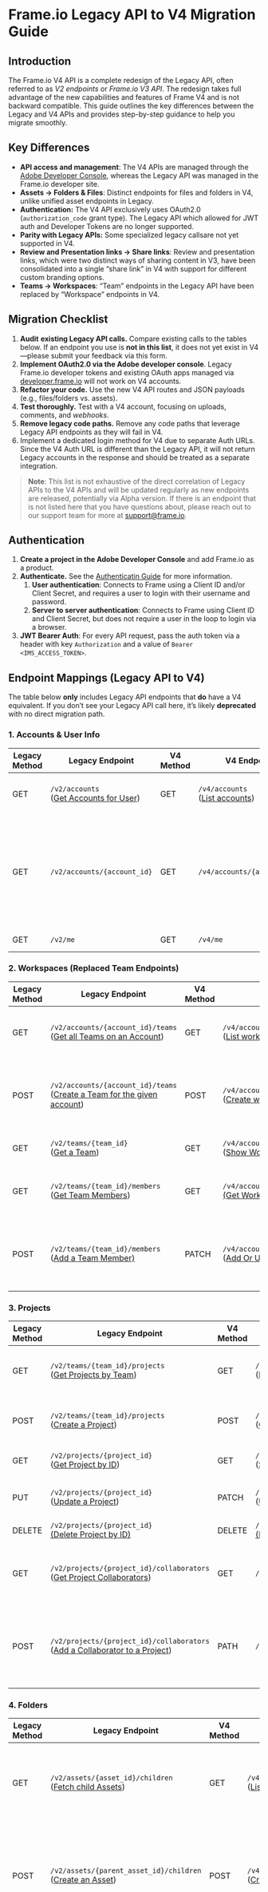 
# Frame.io Legacy API to V4 Migration Guide

## Introduction

The Frame.io V4 API is a complete redesign of the Legacy API, often referred to as *V2 endpoints* or *Frame.io V3 API*. The redesign takes full advantage of the new capabilities and features of Frame V4 and is not backward compatible. This guide outlines the key differences between the Legacy and V4 APIs and provides step-by-step guidance to help you migrate smoothly.

## Key Differences

* **API access and management**: The V4 APIs are managed through the [Adobe Developer Console](https://developer.adobe.com/developer-console/), whereas the Legacy API was managed in the Frame.io developer site.
* **Assets → Folders & Files**: Distinct endpoints for files and folders in V4, unlike unified asset endpoints in Legacy.
* **Authentication:** The V4 API exclusively uses OAuth2.0 (`authorization_code` grant type). The Legacy API which allowed for JWT auth and Developer Tokens are no longer supported.
* **Parity with Legacy APIs:** Some specialized legacy callsare not yet supported in V4.
* **Review and Presentation links → Share links**: Review and presentation links, which were two distinct ways of sharing content in V3, have been consolidated into a single “share link” in V4 with support for different custom branding options.
* **Teams → Workspaces**: “Team” endpoints in the Legacy API have been replaced by “Workspace” endpoints in V4.

## Migration Checklist

1. **Audit** **existing Legacy API calls.** Compare existing calls to the tables below. If an endpoint you use is **not in this list**, it does not yet exist in V4—please submit your feedback via this form.
2. **Implement OAuth2.0 via the Adobe developer console**. Legacy Frame.io developer tokens and existing OAuth apps managed via [developer.frame.io](http://developer.frame.io/) will not work on V4 accounts.
3. **Refactor your code.**  Use the new V4 API routes and JSON payloads (e.g., files/folders vs. assets).
4. **Test thoroughly.** Test with a V4 account, focusing on uploads, comments, and *webhooks*.
5. **Remove legacy code paths.** Remove any code paths that leverage Legacy API endpoints as they will fail in V4.
6. Implement a dedicated login method for V4 due to separate Auth URLs. Since the V4 Auth URL is different than the Legacy API, it will not return Legacy accounts in the response and should be treated as a separate integration.

> **Note**: This list is not exhaustive of the direct correlation of Legacy APIs to the V4 APIs and will be updated regularly as new endpoints are released, potentially via Alpha version.  If there is an endpoint that is not listed here that you have questions about, please reach out to our support team for more at [support@frame.io](mailto:support@frame.io).

## Authentication

1. **Create a project in the Adobe Developer Console** and add Frame.io as a product.
2. **Authenticate.** See the [Authenticatin Guide](https://developer.adobe.com/frameio/guides/Authentication/) for more information.
    1. **User authentication**: Connects to Frame using a Client ID and/or Client Secret, and requires a user to login with their username and password.
    2. **Server to server authentication**: Connects to Frame using Client ID and Client Secret, but does not require a user in the loop to login via a browser.
3. **JWT Bearer Auth**: For  every API request, pass the auth token via a header with key `Authorization` and a value of `Bearer <IMS_ACCESS_TOKEN>`.

## Endpoint Mappings (Legacy API to V4)

The table below **only** includes Legacy API endpoints that **do** have a V4 equivalent. If you don’t see your Legacy API call here, it’s likely **deprecated** with no direct migration path.

### 1. Accounts & User Info

| Legacy Method | Legacy Endpoint                                                                                                | V4 Method | V4 Endpoint                                                                                                                   | Notes                                                                                                                         |
| ------------- | -------------------------------------------------------------------------------------------------------------- | --------- | ----------------------------------------------------------------------------------------------------------------------------- | ----------------------------------------------------------------------------------------------------------------------------- |
| GET           | `/v2/accounts`  <br />([Get Accounts for User](https://developer.frame.io/api/reference/operation/getAccounts/)) | GET       | `/v4/accounts`  <br />([List accounts](https://developer.adobe.com/frameio/api/current/#tag/Accounts/operation/accounts.index)) | V4 returns all accounts the user can access.                                                                                  |
| GET           | `/v2/accounts/{account_id}`                                                                                    | GET       | `/v4/accounts/{account_id}`                                                                                                   | Does not exist in V4  <br />Retrieves info about a specific account. In V4, references to “teams” are replaced by “workspaces.” |
| GET           | `/v2/me`                                                                                                       | GET       | `/v4/me`                                                                                                                      | Fetch current user’s profile.                                                                                                 |

### 2. Workspaces (Replaced Team Endpoints)

| Legacy Method | Legacy Endpoint                                                                                                                                | V4 Method | V4 Endpoint                                                                                                                                                                                                                         | Notes                                                                             |
| ------------- | ---------------------------------------------------------------------------------------------------------------------------------------------- | --------- | ----------------------------------------------------------------------------------------------------------------------------------------------------------------------------------------------------------------------------------- | --------------------------------------------------------------------------------- |
| GET           | `/v2/accounts/{account_id}/teams`  <br />([Get all Teams on an Account](https://developer.frame.io/api/reference/operation/getTeamsByAccount/))  | GET       | `/v4/accounts/{account_id}/workspaces`  <br />([List workspaces](https://developer.adobe.com/frameio/api/current/#tag/Workspaces/operation/workspaces.index))                                                                         | Legacy API concept of “teams” → “workspaces” in V4.                               |
| POST          | `/v2/accounts/{account_id}/teams`  <br />([Create a Team for the given account](https://developer.frame.io/api/reference/operation/createTeam/)) | POST      | `/v4/accounts/{account_id}/workspaces`  <br />([Create workspace](https://developer.adobe.com/frameio/api/current/#tag/Workspaces/operation/workspaces.create))                                                                       | Body is similar (name, etc.). Response is a workspace object, not a team object.  |
| GET           | `/v2/teams/{team_id}`  <br />([Get a Team](https://developer.frame.io/api/reference/operation/getTeam/))                                         | GET       | `/v4/accounts/{account_id}/workspaces/{workspace_id}`  <br />([Show Workspace](https://developer.adobe.com/frameio/api/current/#tag/Workspaces/operation/workspaces.index))                                                           | Team ID → Workspace ID in V4.                                                     |
| GET           | `/v2/teams/{team_id}/members`  <br />([Get Team Members](https://developer.frame.io/api/reference/operation/getTeamMembers/))                    | GET       | `/v4/accounts/{account_id}/workspaces/{workspace_id}/users`  <br />[(Get Workspace Members)](https://developer.adobe.com/frameio/api/alpha/#tag/Workspace-Permissions/operation/workspace_user_roles.index)                           | Returns all users in a workspace (available in the alpha API)                     |
| POST          | `/v2/teams/{team_id}/members`  <br />([Add a Team Member)](https://developer.frame.io/api/reference/operation/addTeamMember/)                    | PATCH     | `/v4/accounts/{account_id}/workspaces/{workspace_id}/users/{user_id}`  <br />([Add Or Update User Role In Workspace](https://developer.adobe.com/frameio/api/alpha/#tag/Workspace-Permissions/operation/workspace_user_roles.update)) | Allows for adding or removing users from a workspace (available in the alpha API) |

### 3. Projects

| Legacy Method | Legacy Endpoint                                                                                                                                                  | V4 Method | V4 Endpoint                                                                                                                                                                                  | Notes                                                                              |
| ------------- | ---------------------------------------------------------------------------------------------------------------------------------------------------------------- | --------- | -------------------------------------------------------------------------------------------------------------------------------------------------------------------------------------------- | ---------------------------------------------------------------------------------- |
| GET           | `/v2/teams/{team_id}/projects`  <br />([Get Projects by Team](https://developer.frame.io/api/reference/operation/getProjectsByTeam/))                              | GET       | `/v4/accounts/{account_id}/workspaces/{workspace_id}/projects`  <br />([List Projects](https://developer.adobe.com/frameio/api/current/#tag/Projects/operation/projects.index))                | Must provide both `account_id` & `workspace_id` in V4.                             |
| POST          | `/v2/teams/{team_id}/projects`  <br />([Create a Project](https://developer.frame.io/api/reference/operation/createProject/))                                      | POST      | `/v4/accounts/{account_id}/workspaces/{workspace_id}/projects`  <br />([Create project](https://developer.adobe.com/frameio/api/current/#tag/Projects/operation/projects.create))              | Body is similar: `{ "name": "MyProject", ... }`.                                   |
| GET           | `/v2/projects/{project_id}`  <br />([Get Project by ID](https://developer.frame.io/api/reference/operation/getProject/))                                           | GET       | `/v4/accounts/{account_id}/projects/{project_id}`  <br />([Show project](https://developer.adobe.com/frameio/api/current/#tag/Projects/operation/projects.show))                               | Requires `account_id` & `project_id`                                               |
| PUT           | `/v2/projects/{project_id}`  <br />([Update a Project](https://developer.frame.io/api/reference/operation/updateProject/))                                         | PATCH     | `/v4/accounts/{account_id}/workspaces/{workspace_id}/projects/{project_id}`  <br />([Update project](https://developer.adobe.com/frameio/api/current/#tag/Projects/operation/projects.update)) | V4 uses PATCH for partial updates.                                                 |
| DELETE        | `/v2/projects/{project_id}`  <br />[(Delete Project by ID)](https://developer.frame.io/api/reference/operation/deleteProject/)                                     | DELETE    | `/v4/accounts/{account_id}/workspaces/{workspace_id}/projects/{project_id}`  <br />[(Delete Project)](https://developer.adobe.com/frameio/api/current/#tag/Projects/operation/projects.delete) | Removes project.                                                                   |
| GET           | `/v2/projects/{project_id}/collaborators`  <br />([Get Project Collaborators](https://developer.frame.io/api/reference/operation/getProjectCollaborators/))        | GET       | `/v4/accounts/{account_id}/projects/{project_id}/users`                                                                                                                                      | Returns all the users in a project (available in the V4 alpha API)                 |
| POST          | `/v2/projects/{project_id}/collaborators`  <br />([Add a Collaborator to a Project](https://developer.frame.io/api/reference/operation/addCollaboratorToProject/)) | PATH      | `/v4/accounts/{account_id}/projects/{project_id}/users/{user_id}`                                                                                                                            | Allows for adding or removing users from a project (available in the V4 alpha API) |

### 4. Folders

| Legacy Method | Legacy Endpoint                                                                                                                   | V4 Method | V4 Endpoint                                                                                                                                                                  | Notes                                                                                                     |
| ------------- | --------------------------------------------------------------------------------------------------------------------------------- | --------- | ---------------------------------------------------------------------------------------------------------------------------------------------------------------------------- | --------------------------------------------------------------------------------------------------------- |
| GET           | `/v2/assets/{asset_id}/children`  <br />([Fetch child Assets](https://developer.frame.io/api/reference/operation/getAssets/))       | GET       | `/v4/accounts/{account_id}/folders/{folder_id}/children`  <br />([List folder children](https://developer.adobe.com/frameio/api/current/#tag/Folders/operation/folders.index)) | If your `asset_id` in Legacy API was a folder, it’s now `folder_id` in V4.                                |
| POST          | `/v2/assets/{parent_asset_id}/children`  <br />([Create an Asset](https://developer.frame.io/api/reference/operation/createAsset/)) | POST      | `/v4/accounts/{account_id}/folders/{folder_id}/folders`  <br />([Create folder](https://developer.adobe.com/frameio/api/current/#tag/Folders))                                 | In Legacy API you used `"type": "folder"`, in V4 you do `{"data": {"name": "Folder name"}}`.              |
| GET           | `/v2/assets/{asset_id}`  <br />([Get an Asset](https://developer.frame.io/api/reference/operation/getAsset/))                       | GET       | `/v4/accounts/{account_id}/folders/{folder_id}`  <br />([Show folder](https://developer.adobe.com/frameio/api/current/#tag/Folders/operation/folders.index))                   | Legacy API requires "type": "folder"  <br />V4 API requires `folder_id` & `account_id` in path parameters   |
| PUT           | `/v2/assets/{asset_id}` ([Update an Asset](https://developer.frame.io/api/reference/operation/updateAsset/))                      | PATCH     | `/v4/accounts/{account_id}/folders/{folder_id}`  <br />([Update folder](https://developer.adobe.com/frameio/api/current/#tag/Folders/operation/folders.update))                | Legacy API: `asset_id` will be your folder id  <br />V4 API: Body: `{"data": {"name": "New Folder Name"}}`. |
| DELETE        | `/v2/assets/{asset_id}`  <br />([Delete an Asset](https://developer.frame.io/api/reference/operation/deleteAsset/))                 | DELETE    | `/v4/accounts/{account_id}/folders/{folder_id}`  <br />([Delete folder)](https://developer.adobe.com/frameio/api/current/#tag/Folders/operation/folders.delete)                | Removes folder.                                                                                           |

### 5. Files

| Legacy Method | Legacy Endpoint                                                                                                                   | V4 Method | V4 Endpoint                                                                                                                                                                                     | Notes                                                                                                                                                                                          |
| ------------- | --------------------------------------------------------------------------------------------------------------------------------- | --------- | ----------------------------------------------------------------------------------------------------------------------------------------------------------------------------------------------- | ---------------------------------------------------------------------------------------------------------------------------------------------------------------------------------------------- |
| POST          | `/v2/assets/{parent_asset_id}/children`  <br />([Create an Asset](https://developer.frame.io/api/reference/operation/createAsset/)) | POST      | `/v4/accounts/{account_id}/folders/{folder_id}/files`  <br />([Create file](https://developer.adobe.com/frameio/api/current/#tag/Files/operation/files.create))                                   | Legacy API: requires name, type, filetype, filesize, & auto_version_id  <br />V4 API: account_id & folder_id are required in the path parameters, file_size, media_type_name required on payload |
| GET           | `/v2/assets/{asset_id}`  <br />([Get an Asset](https://developer.frame.io/api/reference/operation/getAsset/))                       | GET       | `/v4/accounts/{account_id}/files/{file_id}`  <br />([Show file)](https://developer.adobe.com/frameio/api/current/#tag/Files/operation/files.show)                                                 | V4 API: `api-version:alpha` is required to return `media_links` in response to enable downloading assets from Frame.io                                                                         |
| PUT           | `/v2/assets/{asset_id}`  <br />([Update an Asset](https://developer.frame.io/api/reference/operation/updateAsset/))                 | PATCH     | `/v4/accounts/{account_id}/files/{file_id}`  <br />([Update file](https://developer.adobe.com/frameio/api/alpha/#tag/Files/operation/files.update))                                               | Requires api-version:alpha for V4                                                                                                                                                              |
| DELETE        | `/v2/assets/{asset_id}`  <br />([Delete an Asset](https://developer.frame.io/api/reference/operation/deleteAsset/))                 | DELETE    | `/v4/accounts/{account_id}/files/{file_id}`  <br />([Delete file](https://developer.adobe.com/frameio/api/current/#tag/Files/operation/files.delete))                                             | 204 No Content on success.                                                                                                                                                                     |
| POST          | `/v2/assets/{asset_id}/version`  <br />([Version an Asset](https://developer.frame.io/api/reference/operation/addVersionToAsset/))  | POST      | `/v4/accounts/{account_id}/folders/{folder_id}/version_stacks`  <br />([Create version stack](https://developer.adobe.com/frameio/api/alpha/#tag/Version-Stacks/operation/version_stacks.create)) | Requires api-version:alpha for V4                                                                                                                                                              |

### 6. Comments

Initial support for Commenting endpoints has been released. There are several additional capabilities that will be released soon. Support for coming soon capabilities includes:

* Range-based comments
  
* Leaving comment replies
* Comment attachments and comment reactions, i.e. emojis
* Viewing or modifying comment completion status
* Hyperlinks or @mentions (comment entities)
* Seeing who has viewed a comment (impressions)

> Note: The “timestamp” field represents the framestamp the comment is left on (starting from 1), not the timestamp

| Legacy Method | Legacy Endpoint                                                                                                                                                   | V4 Method | V4 Endpoint                                                                                                                                                            | Notes                                                                  |
| ------------- | ----------------------------------------------------------------------------------------------------------------------------------------------------------------- | --------- | ---------------------------------------------------------------------------------------------------------------------------------------------------------------------- | ---------------------------------------------------------------------- |
| GET           | `/v2/assets/{asset_id}/comments`  <br />([Get all the Comments and Replies from a Comment thread](https://developer.frame.io/api/reference/operation/getComments/)) | GET       | `/v4/accounts/{account_id}/files/{file_id}/comments`  <br />([List comments](https://developer.adobe.com/frameio/api/current/#tag/Comments/operation/comments.index))    | Lists comments on a file.                                              |
| POST          | `/v2/assets/{asset_id}/comments`  <br />([Create a Comment](https://developer.frame.io/api/reference/operation/createComment/))                                     | POST      | `/v4/accounts/{account_id}/files/{asset_id}/comments`  <br />([Create comment](https://developer.adobe.com/frameio/api/current/#tag/Comments/operation/comments.create)) | Create a comment. Body is similar: `{"text":"Nice","timestamp":12.3}`. |
| GET           | `/v2/comments/{comment_id}`  <br />([Get a Comment by ID](https://developer.frame.io/api/reference/operation/getComment/))                                          | GET       | `` `/v4/accounts/{account_id}/`comments/{comment_id} ``  <br />([Show comment](https://developer.adobe.com/frameio/api/current/#tag/Comments/operation/comments.show))   | Fetch single comment by ID.                                            |
| PUT           | `/v2/comments/{comment_id}`  <br />([Update a Comment](https://developer.frame.io/api/reference/operation/updateComment/))                                          | PATCH     | `/v4/accounts/{account_id}/comments/{comment_id}`  <br />([Update comment)](https://developer.adobe.com/frameio/api/current/#tag/Comments/operation/comments.update)     | Update text, time, etc.                                                |
| DELETE        | `/v2/comments/{comment_id}`  <br />([Delete a Comment](https://developer.frame.io/api/reference/operation/deleteComment/))                                          | DELETE    | `/v4/accounts/{account_id}/comments/{comment_id}`  <br />([Delete comment](https://developer.adobe.com/frameio/api/current/#tag/Comments/operation/comments.delete))     | Remove comment.                                                        |

### 7. Shares (Review Links / Presentations)

In Frame V4 share links are no longer split between review and presentation links. In V4 the same link can now be configured with different styling to match the review or presentation experience.

|Legacy Method|Legacy Endpoint|V4 Method|V4 Endpoint|Notes|
|---|---|---|---|---|
|GET|`/v2/projects/{project_id}/review_links`  <br />([List Review Links in a project](https://developer.frame.io/api/reference/operation/reviewLinksList/))|GET|`/v4/accounts/{account_id}/projects/{project_id}/shares`  <br />([List shares](https://developer.adobe.com/frameio/api/current/#tag/Shares/operation/shares.index))|Lists shares in a project|
|POST|`/v2/projects/{project_id}/review_links`  <br />([Create a Review Link)](https://developer.frame.io/api/reference/operation/reviewLinkCreate/)|POST|`/v4/accounts/{account_id}/projects/{project_id}/shares`  <br />([Create share](https://developer.adobe.com/frameio/api/current/#tag/Shares/operation/shares.create))|Creates a new share link. Body might be `{"data":{"name":"Review Link","type":"review"}}`.|
|POST|`/v2/review_links/{link_id}/assets`  <br />([Add Asset to a Review Link](https://developer.frame.io/api/reference/operation/reviewLinkItemCreate/))|POST|`` `/v4/accounts/{account_id}/shares/`{share_id}/assets ``  <br />([Add new asset to share](https://developer.adobe.com/frameio/api/current/#tag/Shares/operation/shares.add_asset))|Unclear if this supports files, folders, version stacks, etc - the API reference should be updated to clarify that|
|DELETE|Does not exist|DELETE|`` `/v4/accounts/{account_id}/shares/`{share_id}/assets/{asset_id} ``  <br />[(Delete Share)](https://developer.adobe.com/frameio/api/current/#tag/Shares/operation/shares.remove_asset)|Remove asset from share|
|DELETE|`/v2/review_links/{link_id}`  <br />([Delete a Review Link](https://developer.frame.io/api/reference/operation/reviewLinkDelete/))|DELETE|`/v4/accounts/{account_id}/shares/{share_id}`  <br />[(Delete Share)](https://developer.adobe.com/frameio/api/alpha/#tag/Shares/operation/shares.delete)|Delete the share link.|
|PUT|`/v2/review_links/{review_link_id}`  <br />([Update a Review Link](https://developer.frame.io/api/reference/operation/reviewLinkUpdate/))|PATCH|`/v4/accounts/{account_id}/shares/{share_id}`  <br />[(Update Share)](https://developer.adobe.com/frameio/api/current/#tag/Shares/operation/shares.update)|Update the share link|

### 8. Webhooks

Given the many changes to resources in [Frame.io](http://frame.io/) V4, and the Alpha state of Webhooks for V4, the number of supported “events” that you trigger Webhooks off of is very different.

| Legacy Method | Legacy Endpoint                                                                                                               | V4 Method | V4 Endpoint                                                                                                                                                                    | Notes                                                           |
| ------------- | ----------------------------------------------------------------------------------------------------------------------------- | --------- | ------------------------------------------------------------------------------------------------------------------------------------------------------------------------------ | --------------------------------------------------------------- |
| POST          | `/v2/teams/{team_id}/hooks`  <br />[(Create Webhook)](https://developer.frame.io/api/reference/operation/createWebhookForTeam/) | POST      | `/v4/accounts/{account_id}/workspaces/{workspaces_id}/webhooks`  <br />[(Create Webhook)](https://developer.adobe.com/frameio/api/alpha/#tag/Webhooks/operation/webhooks.create) | Provide `{"data":{"url":"...","events":["file.created",...]}}`. |
| N/A           | N/A                                                                                                                           | GET       | `/v4/accounts/{account_id}/workspaces/{workspaces_id}/webhooks`  <br />[(Get List)](https://developer.adobe.com/frameio/api/alpha/#tag/Webhooks/operation/webhooks.index)        | Gets all webhooks for workspace                                 |
| GET           | `/v2/hooks/{hook_id}`  <br />[(Get Webhook)](https://developer.frame.io/api/reference/operation/getWebhook/)                    | GET       | `/v4/accounts/{account_id}/webhooks/{webhook_id}`  <br />[(Get Webhook)](https://developer.adobe.com/frameio/api/alpha/#tag/Folders/operation/folders.index)                     | Get webhook info                                                |
| PUT           | `/v2/hooks/{hook_id}`  <br />[(Update Webhook)](https://developer.frame.io/api/reference/operation/updateWebhook/)              | PATCH     | `/v4/accounts/{account_id}webhooks/{webhook_id}`  <br />[(Update Webhook)](https://developer.adobe.com/frameio/api/alpha/#tag/Webhooks/operation/webhooks.update)                | Update webhook settings                                         |
| DELETE        | `/v2/hooks/{hook_id}`  <br />[(Delete Webhook)](https://developer.frame.io/api/reference/operation/deleteWebhook/)              | DELETE    | `/v4/accounts/{account_id}/webhooks{webhook_id}`  <br />[(Delete Webhook)](https://developer.adobe.com/frameio/api/alpha/#tag/Webhooks/operation/webhooks.delete)                | Removes the webhook.                                            |

## Migration Steps

1. **Remove** any unsupported Legacy endpoints.
2. **Create a new Project** in Adobe Developer Console, choose your user authentication type, & implement OAuth support in your app.
3. **Update base URLs** from `api.frame.io/v2/...` to `api.frame.io/v4/...`.
4. **Update API requests** in your code to reference the new endpoints schema.
5. **Update JSON payloads** of request/response schemas to ensure you’re producing and consuming the correct fields.
6. Update terminology: “teams” → “workspaces”; “assets” → “files/folders”; “review links” or “presentation links” → “shares” in your code and your front-end.
7. **Test** all newly updated endpoints. If you see 403, 404, 422, confirm endpoints, request payload shape, etc.
8. **Parse** the new detailed error responses, looking for the issue in the `{"errors": [...]}` JSON response if your API call fails.
9. **Add** test users to your project via Adobe Developer Console.
10. **Deploy** to Production once validated with a V4 [Frame.io](http://frame.io/) account.

## Error Handling & Common Issues

* **400** Bad Request: Check payload accuracy.
* **401** Unauthorized: Refresh or re-authenticate OAuth tokens.
* **403** Forbidden: Missing scope or user lacks access.
* **404** Not Found: Confirm endpoint, API version, or IDs.
* **422** Unprocessable Entity: Validate request data
* **429** Rate limited: Implement retry with backoff.
* **500** server error: Retry after a brief delay.

* * *
**Legacy API endpoints currently unavailable in V4 API:**

1. **Accounts & User Info**
    1. `GET /v2/accounts/{account_id}`
    2. `GET /v2/projects/shared`
    3. `GET /v2/accounts/{account_id}/membership`
2. Files & Folders
    1. `POST /v2/assets/{destination_folder}/move`
    2. `POST /v2/assets/{destination_folder}/copy`
    3. `DELETE /v2/assets/{asset_id}/unversion`
3. Teams / Workspaces
    1. `GET /v2/teams/{team_id}/membership`
4. Comments
    1. `GET /v2/comments/{comment_id}/impressions`
5. Shares
    1. `GET /v2/review_links/{link_id}`
6. Webhooks
    1. `GET /v2/accounts/{account_id}/webhooks`
